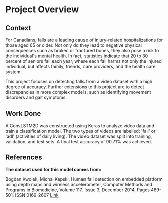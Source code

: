 # Project Overview

## Context
For Canadians, falls are a leading cause of injury-related hospitalizations for those aged 65 or older. Not only do they lead to negative physical consequences such as broken or fractured bones, they also pose a risk to the individual's mental health. In fact, statistics indicate that 20 to 30 percent of seniors fall each year, where each fall harms not only the injured individual, but affects family, friends, care providers, and the health care system. 

This project focuses on detecting falls from a video dataset with a high degree of accuracy. Further extensions to this project are to detect discrepancies in more complex models, such as identifying movement disorders and gait symptoms.

## Work Done 
A ConvLSTM2D was constructed using Keras to analyze video data and train a classification model. The two types of videos are labelled: 'fall' or 'adl' (activities of daily living). The video dataset was split into training, validation, and test sets. A final test accuracy of 90.71% was achieved. 

## References
**The dataset used for this model comes from:** 

Bogdan Kwolek, Michal Kepski, Human fall detection on embedded platform using depth maps and wireless accelerometer, Computer Methods and Programs in Biomedicine, Volume 117, Issue 3, December 2014, Pages 489-501, ISSN 0169-2607 [Link](http://home.agh.edu.pl/~bkw/research/pdf/2014/KwolekKepski_CMBP2014.pdf)